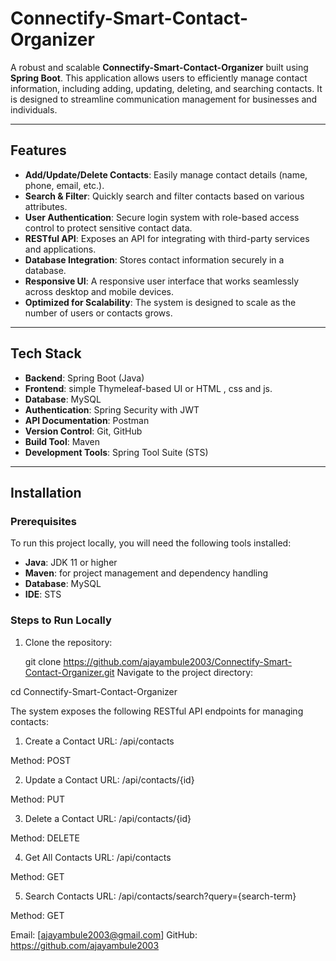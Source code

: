 # Connectify-Smart-Contact-Organizer

A robust and scalable **Connectify-Smart-Contact-Organizer** built using **Spring Boot**. This application allows users to efficiently manage contact information, including adding, updating, deleting, and searching contacts. It is designed to streamline communication management for businesses and individuals.

---

## Features  

- **Add/Update/Delete Contacts**: Easily manage contact details (name, phone, email, etc.).
- **Search & Filter**: Quickly search and filter contacts based on various attributes.
- **User Authentication**: Secure login system with role-based access control to protect sensitive contact data.
- **RESTful API**: Exposes an API for integrating with third-party services and applications.
- **Database Integration**: Stores contact information securely in a database.
- **Responsive UI**: A responsive user interface that works seamlessly across desktop and mobile devices.
- **Optimized for Scalability**: The system is designed to scale as the number of users or contacts grows.

---

## Tech Stack

- **Backend**: Spring Boot (Java)
- **Frontend**: simple Thymeleaf-based UI or HTML , css and js.
- **Database**: MySQL
- **Authentication**: Spring Security with JWT
- **API Documentation**: Postman
- **Version Control**: Git, GitHub
- **Build Tool**: Maven 
- **Development Tools**: Spring Tool Suite (STS)

---

## Installation

### Prerequisites

To run this project locally, you will need the following tools installed:

- **Java**: JDK 11 or higher
- **Maven**: for project management and dependency handling
- **Database**: MySQL 
- **IDE**:  STS

### Steps to Run Locally

1. Clone the repository:

   
   git clone  https://github.com/ajayambule2003/Connectify-Smart-Contact-Organizer.git
Navigate to the project directory:

cd Connectify-Smart-Contact-Organizer

The system exposes the following RESTful API endpoints for managing contacts:

1. Create a Contact
URL: /api/contacts

Method: POST
 
2. Update a Contact
URL: /api/contacts/{id}

Method: PUT
 
3. Delete a Contact
URL: /api/contacts/{id}

Method: DELETE
 
4. Get All Contacts
URL: /api/contacts

Method: GET
 
5. Search Contacts
URL: /api/contacts/search?query={search-term}

Method: GET

Email: [ajayambule2003@gmail.com]
GitHub: https://github.com/ajayambule2003